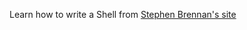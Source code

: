 Learn how to write a Shell from [Stephen Brennan's site](https://brennan.io/2015/01/16/write-a-shell-in-c/)